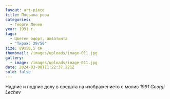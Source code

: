 ```yaml
---
layout: art-piece
title: Пясъчна роза
categories:
  - Георги Лечев
year: 1991 г.
tags:
  - Цветен офорт, акватинта
  - "Тираж: 29/50"
size: 89х58,5 см
thumbnail: /images/uploads/image-011.jpg
gallery:
  - image: /images/uploads/image-011.jpg
date: 2024-03-08T11:22:37.221Z
sold: false
---
```

Надпис и подпис долу в средата на изображението с молив *1991 Georgi Lechev*
